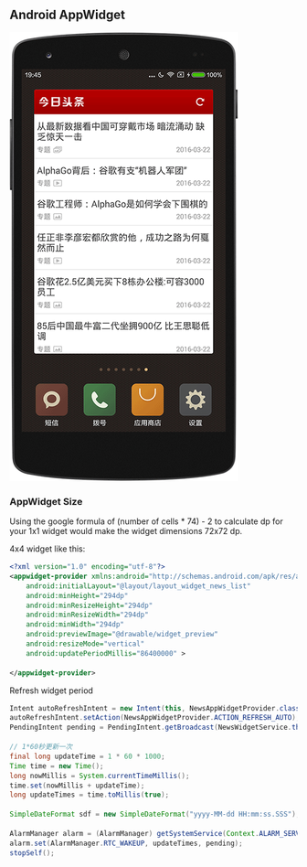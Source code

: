 
## Android AppWidget
![Demo](screenshots/demo.png)


### AppWidget Size
Using the google formula of (number of cells * 74) - 2 to calculate dp for your 1x1 widget would make the widget dimensions 72x72 dp.

4x4 widget like this:

``` xml
<?xml version="1.0" encoding="utf-8"?>
<appwidget-provider xmlns:android="http://schemas.android.com/apk/res/android"
    android:initialLayout="@layout/layout_widget_news_list"
    android:minHeight="294dp"
    android:minResizeHeight="294dp"
    android:minResizeWidth="294dp"
    android:minWidth="294dp"
    android:previewImage="@drawable/widget_preview"
    android:resizeMode="vertical"
    android:updatePeriodMillis="86400000" >

</appwidget-provider>
```


Refresh widget period
``` java
Intent autoRefreshIntent = new Intent(this, NewsAppWidgetProvider.class);
autoRefreshIntent.setAction(NewsAppWidgetProvider.ACTION_REFRESH_AUTO);
PendingIntent pending = PendingIntent.getBroadcast(NewsWidgetService.this, 0, autoRefreshIntent, 0);

// 1*60秒更新一次
final long updateTime = 1 * 60 * 1000;
Time time = new Time();
long nowMillis = System.currentTimeMillis();
time.set(nowMillis + updateTime);
long updateTimes = time.toMillis(true);

SimpleDateFormat sdf = new SimpleDateFormat("yyyy-MM-dd HH:mm:ss.SSS");

AlarmManager alarm = (AlarmManager) getSystemService(Context.ALARM_SERVICE);
alarm.set(AlarmManager.RTC_WAKEUP, updateTimes, pending);
stopSelf();
```